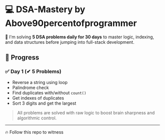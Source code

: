 # 💻 DSA-Mastery by Above90percentofprogrammer

🧠 I'm solving **5 DSA problems daily for 30 days** to master logic, indexing, and data structures before jumping into full-stack development.

## 📅 Progress

### ✅ Day 1 (✔ 5 Problems)
- Reverse a string using loop
- Palindrome check
- Find duplicates with/without `count()`
- Get indexes of duplicates
- Sort 3 digits and get the largest

> All problems are solved with raw logic to boost brain sharpness and algorithmic control.

---

🔥 Follow this repo to witness
